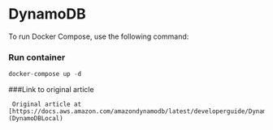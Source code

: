 # DynamoDB
To run Docker Compose, use the following command:

### Run container
```python
docker-compose up -d
```

###Link to original article
```text
 Original article at [https://docs.aws.amazon.com/amazondynamodb/latest/developerguide/DynamoDBLocal.DownloadingAndRunning.html](DynamoDBLocal)
```

